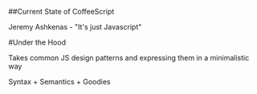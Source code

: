 ##Current State of CoffeeScript

Jeremy Ashkenas - "It's just Javascript"

#Under the Hood

Takes common JS design patterns and expressing them in a minimalistic way

Syntax + Semantics + Goodies
